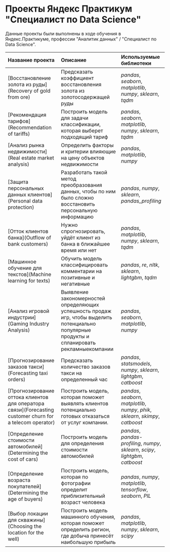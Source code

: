 # Проекты Яндекс Практикум "Специалист по Data Science"

Данные проекты были выполнены в ходе обучения в Яндекс.Практикуме, профессии "Аналитик данных" / "Специалист по Data Science".

| Название проекта | Описание | Используемые библиотеки | 
| :---------------------- | :---------------------- | :---------------------- |
| [Восстановление золота из руды](Recovery of gold from ore) | Предсказать коэффициент восстановления золота из золотосодержащей руды | *pandas*, *seaborn*, *matplotlib*, *numpy*, *sklearn*, *tqdm*|
| [Рекомендация тарифов](Recommendation of tariffs) | Построить модель для задачи классификации, которая выберет подходящий тариф | *pandas*, *seaborn*, *matplotlib*, *numpy*, *sklearn*, *tqdm*|
| [Анализ рынка недвижимости](Real estate market analysis) | Определить факторы и критерии влияющие на цену объектов недвижимости | *pandas*, *matplotlib*, *numpy*|
| [Защита персональных данных клиентов](Personal data protection) | Разработать такой метод преобразования данных, чтобы по ним было сложно восстановить персональную информацию | *pandas*, *numpy*, *sklearn*, *pandas_profiling*|
| [Отток клиентов банка](Outflow of bank customers) | Нужно спрогнозировать, уйдёт клиент из банка в ближайшее время или нет | *pandas*, *matplotlib*, *numpy*, *sklearn*, *tqdm*|
| [Машинное обучение для текстов](Machine learning for texts) | Обучить модель классифицировать комментарии на позитивные и негативные | *pandas*, *re*, *nltk*, *sklearn*, *lightgbm*, *tqdm*|
| [Анализ игровой индустрии](Gaming Industry Analysis) | Выявление закономерностей определяющих успешность продаж игр, чтобы выделить потенциально популярные продукты и спланировать рекламныекомпании | *pandas*, *seaborn*, *matplotlib*, *numpy*|
| [Прогнозирование заказов такси](Forecasting taxi orders) | Предсказать количество заказов такси на определенный час | *pandas*, *statsmodels*, *numpy*, *sklearn*, *lightgbm*, *catboost*|
| [Прогнозирование оттока клиентов для оператора связи](Forecasting customer churn for a telecom operator) | Построить модель, которая поможет выявлять клиентов потенциально готовых отказаться от услуг компании. | *pandas*, *seaborn*, *matplotlib*, *numpy*, *phik*, *sklearn*, *skimpy*, *catboost*|
| [Определение стоимости автомобилей](Determining the cost of cars) | Построить модель для определения стоимости автомобилей | *pandas*, *pandas-profiling*, *numpy*, *sklearn*, *scipy*, *lightgbm*, *catboost*|
| [Определение возраста покупателей](Determining the age of buyers) | Построить модель, которая по фотографии определит приблизительный возраст человека | *pandas*, *numpy*, *matplotlib*, *tensorflow*, *seaborn*, *PIL*|
| [Выбор локации для скважины](Choosing the location for the well) | Построить модель машинного обучения, которая поможет определить регион, где добыча принесёт наибольшую прибыль | *pandas*, *matplotlib*, *numpy*, *sklearn*, *scipy*|